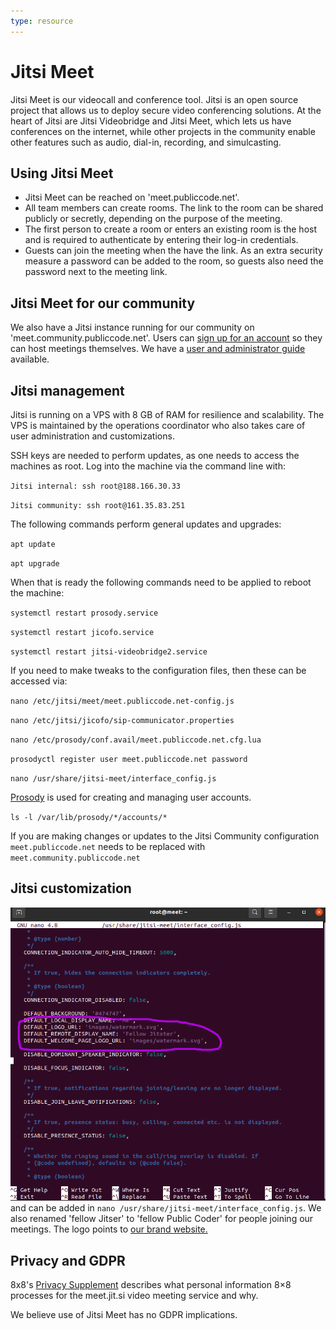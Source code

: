 ```yaml
---
type: resource
---
```


# Jitsi Meet

Jitsi Meet is our videocall and conference tool. Jitsi is an open source project that allows us to deploy secure video conferencing solutions. At the heart of Jitsi are Jitsi Videobridge and Jitsi Meet, which lets us have conferences on the internet, while other projects in the community enable other features such as audio, dial-in, recording, and simulcasting.

## Using Jitsi Meet

* Jitsi Meet can be reached on 'meet.publiccode.net'.
* All team members can create rooms. The link to the room can be shared publicly or secretly, depending on the purpose of the meeting.
* The first person to create a room or enters an existing room is the host and is required to authenticate by entering their log-in credentials.
* Guests can join the meeting when the have the link. As an extra security measure a password can be added to the room, so guests also need the password next to the meeting link.

## Jitsi Meet for our community

We also have a Jitsi instance running for our community on 'meet.community.publiccode.net'. Users can [sign up for an account](https://meet.community.publiccode.net/accountmanager/register/) so they can host meetings themselves. We have a [user and administrator guide](jitsi-guides.md) available.

## Jitsi management

Jitsi is running on a VPS with 8 GB of RAM for resilience and scalability. The VPS is maintained by the operations coordinator who also takes care of user administration and customizations.

SSH keys are needed to perform updates, as one needs to access the machines as root. Log into the machine via the command line with:

`Jitsi internal: ssh root@188.166.30.33`

`Jitsi community: ssh root@161.35.83.251`

The following commands perform general updates and upgrades:

`apt update`

`apt upgrade`

When that is ready the following commands need to be applied to reboot the machine:

`systemctl restart prosody.service`

`systemctl restart jicofo.service`

`systemctl restart jitsi-videobridge2.service`

If you need to make tweaks to the configuration files, then these can be accessed via:

`nano /etc/jitsi/meet/meet.publiccode.net-config.js`

`nano /etc/jitsi/jicofo/sip-communicator.properties`

`nano /etc/prosody/conf.avail/meet.publiccode.net.cfg.lua`

`prosodyctl register user meet.publiccode.net password`

`nano /usr/share/jitsi-meet/interface_config.js`

[Prosody](https://prosody.im/) is used for creating and managing user accounts.

`ls -l /var/lib/prosody/*/accounts/*`

If you are making changes or updates to the Jitsi Community configuration `meet.publiccode.net` needs to be replaced with `meet.community.publiccode.net`

## Jitsi customization

![We added our logo to our Jitsi instances](/activities/tool-management/jitsi_logo_location.png) and can be added in `nano /usr/share/jitsi-meet/interface_config.js`. We also renamed 'fellow Jitser' to 'fellow Public Coder' for people joining our meetings. The logo points to [our brand website.](https://brand.publiccode.net/logo/mark-128w128h.png) 

## Privacy and GDPR

8x8's [Privacy Supplement](https://jitsi.org/meet-jit-si-privacy/) describes what personal information 8×8 processes for the meet.jit.si video meeting service and why.

We believe use of Jitsi Meet has no GDPR implications.
